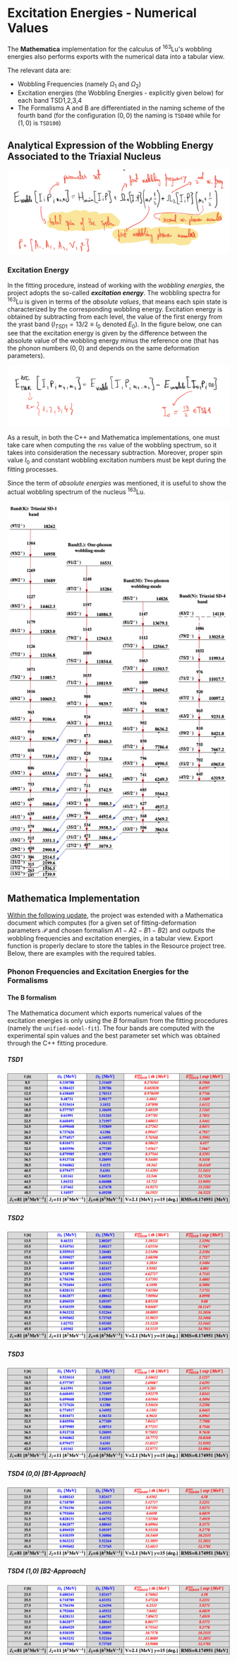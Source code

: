 # Excitation Energies - Numerical Values

The **Mathematica** implementation for the calculus of $^{163}$Lu's wobbling energies also performs exports with the numerical data into a tabular view.

The relevant data are:

* Wobbling Frequencies (namely $\Omega_1$ and $\Omega_2$)
* Excitation energies (the Wobbling Energies - explicitly given below) for each band TSD1,2,3,4
* The Formalisms A and B are differentiated in the naming scheme of the fourth band (for the configuration $(0,0)$ the naming is `TSD400` while for $(1,0)$ is `TSD100`)

## Analytical Expression of the Wobbling Energy Associated to the Triaxial Nucleus

![wob-energy](../Reports/wob_energy.png)

### Excitation Energy

In the fitting procedure, instead of working with the *wobbling energies*, the project adopts the so-called ***excitation energy***. The wobbling spectra for $^{163}$Lu is given in terms of the *absolute values*, that means each spin state is characterized by the corresponding wobbling energy. Excitation energy is obtained by subtracting from each level, the value of the first energy from the yrast band ($I_{TSD1}=13/2\equiv I_0$ denoted $E_0$). In the figure below, one can see that the excitation energy is given by the difference between the absolute value of the wobbling energy minus the reference one (that has the phonon numbers $(0,0)$ and depends on the same deformation parameters).

![exc-energy](../Reports/excitation_energy.png)

As a result, in both the C++  and Mathematica implementations, one must take care when computing the `rms` value of the wobbling spectrum, so it takes into consideration the necessary subtraction. Moreover, proper spin value $I_0$ and constant wobbling excitation numbers must be kept during the fitting processes.

Since the term of *absolute energies* was mentioned, it is useful to show the actual wobbling spectrum of the nucleus $^{163}$Lu.

![wob-spectra](../Reports/spectra.png)

## Mathematica Implementation

[Within the following update](https://github.com/basavyr/163Lu-New-TSD4-Formalism/commit/8d701c584b443be35d6dac9e04b18377b5d2253f), the project was extended with a Mathematica document which computes (for a given set of fitting-deformation parameters $\mathcal{P}$ and chosen formalism $A1-A2-B1-B2$) and outputs the wobbling frequencies and excitation energies, in a tabular view. Export function is properly declare to store the tables in the Resource project tree. Below, there are examples with the required tables.

### Phonon Frequencies and Excitation Energies for the Formalisms

#### The B formalism

The Mathematica document which exports numerical values of the excitation energies is only using the $B$ formalism from the fitting procedures (namely the `unified-model-fit`). The four bands are computed with the experimental spin values and the best parameter set which was obtained through the C++ fitting procedure.

##### TSD1

![tsd1-b1](Unified_Model/math_res_TSD1_B1.png)

##### TSD2

![tsd2-b1](Unified_Model/math_res_TSD2_B1.png)

##### TSD3

![tsd3-b1](Unified_Model/math_res_TSD3_B1.png)

##### TSD4 (0,0) [B1-Approach]

![tsd400-b1](Unified_Model/math_res_TSD4_B1.png)

##### TSD4 (1,0) [B2-Approach]

![tsd401-b1](Unified_Model/math_res_TSD4_B2.png)